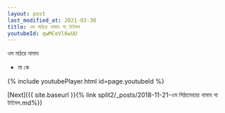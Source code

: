 ```yaml
---
layout: post
last_modified_at: 2021-03-30
title: ওম মাঠরে নামায গা টাইমস
youtubeId: qwMCeVl6wUU
---
```

 
 
 ওম মাঠরে নামায  
 
 -  মা কে 
 
  
 
  
 
 
 
 
 
 


{% include youtubePlayer.html id=page.youtubeId %}
 
[Next]({{ site.baseurl }}{% link  split2/_posts/2018-11-21-ওম পিঠামেহায়া নামায গা টাইমস.md%})
 
